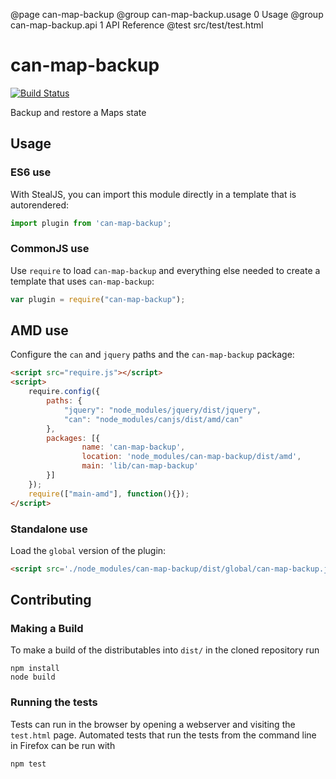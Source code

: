 @page can-map-backup
@group can-map-backup.usage 0 Usage
@group can-map-backup.api 1 API Reference
@test src/test/test.html

# can-map-backup

[![Build Status](https://travis-ci.org/canjs/can-map-backup.png?branch=master)](https://travis-ci.org/canjs/can-map-backup)

Backup and restore a Maps state

## Usage

### ES6 use

With StealJS, you can import this module directly in a template that is autorendered:

```js
import plugin from 'can-map-backup';
```

### CommonJS use

Use `require` to load `can-map-backup` and everything else
needed to create a template that uses `can-map-backup`:

```js
var plugin = require("can-map-backup");
```

## AMD use

Configure the `can` and `jquery` paths and the `can-map-backup` package:

```html
<script src="require.js"></script>
<script>
	require.config({
	    paths: {
	        "jquery": "node_modules/jquery/dist/jquery",
	        "can": "node_modules/canjs/dist/amd/can"
	    },
	    packages: [{
		    	name: 'can-map-backup',
		    	location: 'node_modules/can-map-backup/dist/amd',
		    	main: 'lib/can-map-backup'
	    }]
	});
	require(["main-amd"], function(){});
</script>
```

### Standalone use

Load the `global` version of the plugin:

```html
<script src='./node_modules/can-map-backup/dist/global/can-map-backup.js'></script>
```

## Contributing

### Making a Build

To make a build of the distributables into `dist/` in the cloned repository run

```
npm install
node build
```

### Running the tests

Tests can run in the browser by opening a webserver and visiting the `test.html` page.
Automated tests that run the tests from the command line in Firefox can be run with

```
npm test
```
